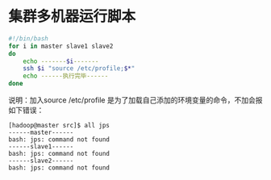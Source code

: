 # 集群多机器运行脚本

```bash
#!/bin/bash
for i in master slave1 slave2
do
	echo -------$i-------
	ssh $i "source /etc/profile;$*"
	echo ------执行完毕------
done
```

说明：加入source /etc/profile 是为了加载自己添加的环境变量的命令，不加会报如下错误：

```
[hadoop@master src]$ all jps
------master------
bash: jps: command not found
------slave1------
bash: jps: command not found
------slave2------
bash: jps: command not found
```

